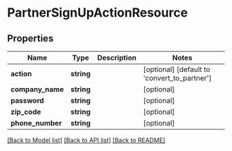 # PartnerSignUpActionResource

## Properties
Name | Type | Description | Notes
------------ | ------------- | ------------- | -------------
**action** | **string** |  | [optional] [default to 'convert_to_partner']
**company_name** | **string** |  | [optional] 
**password** | **string** |  | [optional] 
**zip_code** | **string** |  | [optional] 
**phone_number** | **string** |  | [optional] 

[[Back to Model list]](../README.md#documentation-for-models) [[Back to API list]](../README.md#documentation-for-api-endpoints) [[Back to README]](../README.md)


